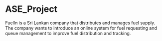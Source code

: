 # ASE_Project
 FuelIn is a Sri Lankan company that distributes and manages fuel supply. The company wants to introduce an online system for fuel requesting and queue management to improve fuel distribution and tracking. 
